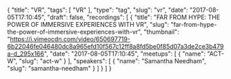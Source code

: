 {
  "title": "VR",
  "tags": [
    "VR"
  ],
  "type": "tag",
  "slug": "vr",
  "date": "2017-08-05T17:10:45",
  "draft": false,
  "recordings": [
    {
      "title": "FAR FROM HYPE: THE POWER OF IMMERSIVE EXPERIENCES WITH VR",
      "slug": "far-from-hype-the-power-of-immersive-experiences-with-vr",
      "thumbnail": "https://i.vimeocdn.com/video/650697719-6b22046fe046480dc8a965efd10f567c12ff8a8fd5be0f85d07a3de2ce3b479a-d_295x166",
      "date": "2017-08-05T17:10:45",
      "meetups": [
        {
          "name": "ACT-W",
          "slug": "act-w"
        }
      ],
      "speakers": [
        {
          "name": "Samantha Needham",
          "slug": "samantha-needham"
        }
      ]
    }
  ]
}